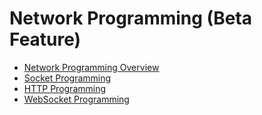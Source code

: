 # Network Programming (Beta Feature)

- [Network Programming Overview](net_overview.md)
- [Socket Programming](net_socket.md)
- [HTTP Programming](net_http.md)
- [WebSocket Programming](net_websocket.md)